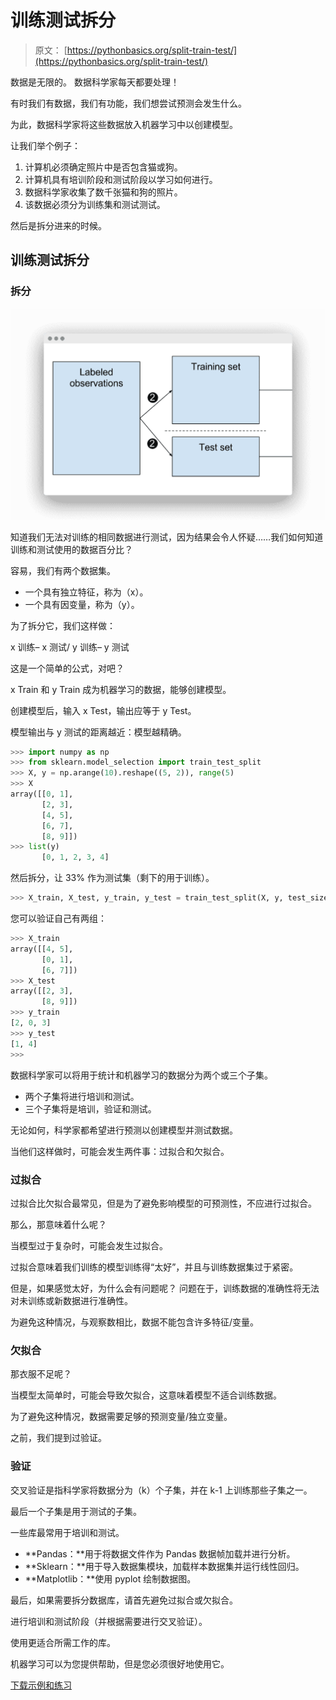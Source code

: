 # 训练测试拆分

> 原文： [https://pythonbasics.org/split-train-test/](https://pythonbasics.org/split-train-test/)

数据是无限的。 数据科学家每天都要处理！

有时我们有数据，我们有功能，我们想尝试预测会发生什么。

为此，数据科学家将这些数据放入机器学习中以创建模型。



让我们举个例子：

1.  计算机必须确定照片中是否包含猫或狗。
2.  计算机具有培训阶段和测试阶段以学习如何进行。
3.  数据科学家收集了数千张猫和狗的照片。
4.  该数据必须分为训练集和测试测试。

然后是拆分进来的时候。

## 训练测试拆分

### 拆分

![train test split opencv python](img/e38358b1c99d35f57cc7ccb6f3c5f3f0.jpg)

知道我们无法对训练的相同数据进行测试，因为结果会令人怀疑……我们如何知道训练和测试使用的数据百分比？

容易，我们有两个数据集。

*   一个具有独立特征，称为（x）。
*   一个具有因变量，称为（y）。

为了拆分它，我们这样做：

x 训练– x 测试/ y 训练– y 测试

这是一个简单的公式，对吧？

x Train 和 y Train 成为机器学习的数据，能够创建模型。

创建模型后，输入 x Test，输出应等于 y Test。

模型输出与 y 测试的距离越近：模型越精确。

```py
>>> import numpy as np
>>> from sklearn.model_selection import train_test_split
>>> X, y = np.arange(10).reshape((5, 2)), range(5)
>>> X
array([[0, 1],
       [2, 3],
       [4, 5],
       [6, 7],
       [8, 9]])
>>> list(y)
       [0, 1, 2, 3, 4]

```

然后拆分，让 33% 作为测试集（剩下的用于训练）。

```py
>>> X_train, X_test, y_train, y_test = train_test_split(X, y, test_size=0.33, random_state=42)

```

您可以验证自己有两组：

```py
>>> X_train
array([[4, 5],
       [0, 1],
       [6, 7]])
>>> X_test
array([[2, 3],
       [8, 9]])
>>> y_train
[2, 0, 3]
>>> y_test
[1, 4]
>>>

```

数据科学家可以将用于统计和机器学习的数据分为两个或三个子集。

*   两个子集将进行培训和测试。
*   三个子集将是培训，验证和测试。

无论如何，科学家都希望进行预测以创建模型并测试数据。

当他们这样做时，可能会发生两件事：过拟合和欠拟合。

### 过拟合

过拟合比欠拟合最常见，但是为了避免影响模型的可预测性，不应进行过拟合。

那么，那意味着什么呢？

当模型过于复杂时，可能会发生过拟合。

过拟合意味着我们训练的模型训练得“太好”，并且与训练数据集过于紧密。

但是，如果感觉太好，为什么会有问题呢？ 问题在于，训练数据的准确性将无法对未训练或新数据进行准确性。

为避免这种情况，与观察数相比，数据不能包含许多特征/变量。

### 欠拟合

那衣服不足呢？

当模型太简单时，可能会导致欠拟合，这意味着模型不适合训练数据。

为了避免这种情况，数据需要足够的预测变量/独立变量。

之前，我们提到过验证。

### 验证

交叉验证是指科学家将数据分为（k）个子集，并在 k-1 上训练那些子集之一。

最后一个子集是用于测试的子集。

一些库最常用于培训和测试。

*   **Pandas：**用于将数据文件作为 Pandas 数据帧加载并进行分析。
*   **Sklearn：**用于导入数据集模块，加载样本数据集并运行线性回归。
*   **Matplotlib：**使用 pyplot 绘制数据图。

最后，如果需要拆分数据库，请首先避免过拟合或欠拟合。

进行培训和测试阶段（并根据需要进行交叉验证）。

使用更适合所需工作的库。

机器学习可以为您提供帮助，但是您必须很好地使用它。

[下载示例和练习](https://gum.co/MnRYU)